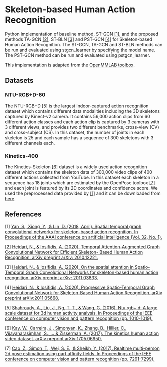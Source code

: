 # Skeleton-based Human Action Recognition
Python implementation of baseline method, ST-GCN [[1]](#1), and the proposed methods 
TA-GCN [[2]](#2), ST-BLN [[3]](#3) and PST-GCN [[4]](#4) for Skeleton-based Human 
Action Recognition. 
The ST-GCN, TA-GCN and ST-BLN methods can be run and evaluated using stgcn_learner by specifying the model name. 
The PST-GCN method can be run and evaluated using pstgcn_learner. 

This implementation is adapted from the [OpenMMLAB toolbox](
https://github.com/open-mmlab/mmskeleton/tree/b4c076baa9e02e69b5876c49fa7c509866d902c7).

## Datasets
### NTU-RGB+D-60 
The NTU-RGB+D [[5]](#5) is the largest indoor-captured action recognition dataset which contains different data modalities 
including the $3$D skeletons captured by Kinect-v2 camera. It contains 56,000 action clips from $60$ different action
classes and each action clip is captured by 3 cameras with 3 different views, and provides two different benchmarks,
cross-view (CV) and cross-subject (CS).
In this dataset, the number of joints in each skeleton is 25 and each sample has a sequence of 300 skeletons with 3
different channels each.
### Kinetics-400 
The Kinetics-Skeleton [[6]](#6) dataset is a widely used action recognition dataset which contains the skeleton data of 
300,000 video clips of 400 different actions collected from YouTube. In this dataset each skeleton in a sequence has 18 
joints which are estimated by the OpenPose toolbox [[7]](#7) and each joint is featured by its 2D coordinates and 
confidence score. We used the preprocessed data provided by [[1]](#1) and it can be downloaded from [here](
https://drive.google.com/file/d/103NOL9YYZSW1hLoWmYnv5Fs8mK-Ij7qb/view). 

## References

<a id="1">[1]</a> 
[Yan, S., Xiong, Y., & Lin, D. (2018, April). Spatial temporal graph convolutional networks for skeleton-based action 
recognition. In Proceedings of the AAAI conference on artificial intelligence (Vol. 32, No. 1).](
https://arxiv.org/abs/1609.02907)

<a id="2">[2]</a> 
[Heidari, N., & Iosifidis, A. (2020). Temporal Attention-Augmented Graph Convolutional Network for Efficient Skeleton-
Based Human Action Recognition. arXiv preprint arXiv: 2010.12221.](https://arxiv.org/abs/2010.12221)

<a id="3">[3]</a> 
[Heidari, N., & Iosifidis, A. (2020). On the spatial attention in Spatio-Temporal Graph Convolutional Networks for 
skeleton-based human action recognition. arXiv preprint arXiv: 2011.03833.](https://arxiv.org/abs/2011.03833)

<a id="4">[4]</a> 
[Heidari, N., & Iosifidis, A. (2020). Progressive Spatio-Temporal Graph Convolutional Network for Skeleton-Based Human 
Action Recognition. arXiv preprint arXiv:2011.05668.](https://arxiv.org/pdf/2011.05668.pdf)

<a id="5">[5]</a> 
[Shahroudy, A., Liu, J., Ng, T. T., & Wang, G. (2016). Ntu rgb+ d: A large scale dataset for 3d human activity analysis.
 In Proceedings of the IEEE conference on computer vision and pattern recognition (pp. 1010-1019).](
 https://openaccess.thecvf.com/content_cvpr_2016/html/Shahroudy_NTU_RGBD_A_CVPR_2016_paper.html)

<a id="6">[6]</a>
[Kay, W., Carreira, J., Simonyan, K., Zhang, B., Hillier, C., Vijayanarasimhan, S., ... & Zisserman, A. (2017). 
The kinetics human action video dataset. arXiv preprint arXiv:1705.06950.](https://arxiv.org/pdf/1705.06950.pdf) 

<a id="7">[7]</a>
[Cao, Z., Simon, T., Wei, S. E., & Sheikh, Y. (2017). Realtime multi-person 2d pose estimation using part affinity 
fields. In Proceedings of the IEEE conference on computer vision and pattern recognition (pp. 7291-7299).](
https://openaccess.thecvf.com/content_cvpr_2017/html/Cao_Realtime_Multi-Person_2D_CVPR_2017_paper.html)